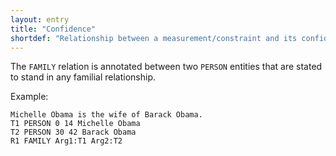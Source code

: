 ```yaml
---
layout: entry
title: "Confidence"
shortdef: "Relationship between a measurement/constraint and its confidence limit"
---
```


The `FAMILY` relation is annotated between two `PERSON` entities that
are stated to stand in any familial relationship.

<!-- details -->

Example:

~~~ ann
Michelle Obama is the wife of Barack Obama.
T1 PERSON 0 14 Michelle Obama
T2 PERSON 30 42 Barack Obama
R1 FAMILY Arg1:T1 Arg2:T2
~~~

